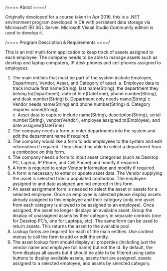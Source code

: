 /==== About ====/

Originally developed for a course taken in Apr 2016, this is a .NET environment program developed in C# with persistent data storage via Microssoft (R) SQL Server. Microsoft Visual Studio Community edition is used to develop it.

/==== Program Description & Requirements ====/

This is an mdi multi-form application to keep track of assets assigned to each employee.  The company needs to be able to manage assets such as desktop and laptop computers, IP desk phones and cell phones assigned to employees. 

1. The main entities that must be part of the system include Employee, Department, Vendor, Asset, and Category of asset. 
a. Employee data to track include first name(String), last name(String), the department they belong to(Department), date of hire(DateTime), phone number(String), and desk number(String)
b. Department only needs name(String)
c. Vendor needs name(String) and phone number(String)
d. Category requires name(String)  
e. Asset data to capture include name(String), description(String), serial number(String), vendor(Vendor), employee assigned to(Employee), and date assigned(DateTime)
2. The company needs a form to enter departments into the system and edit the department name if required.
3. The company would like a form to add employees to the system and edit information if required.  They should be able to select a department from a combobox on this form.
4. The company needs a form to input asset categories (such as Desktop PC, Laptop, IP Phone, and Cell Phone) and modify if required. 
5. A form is required to enter Vendor information and modify if required.
6. A form is necessary to enter or update asset data. The Vendor supplying the asset is selected from a populated combobox. The employee assigned to and date assigned are not entered in this form.
7. An asset assignment form is needed to select the asset or assets for a selected employee.  Once an employee is selected please display assets already assigned to this employee and their category (only one asset from each category is allowed to be assigned to an employee).  Once assigned, the asset no longer displays an available asset.  Group the display of unassigned assets by their category in separate controls (one for Desktop PC’s, one for Laptops, etc).  The same form can be used to return assets.  This returns the asset to the available pool.
8. Lookup forms are required for each of the main entities.  Use context menus to call the form to add or edit the entity.
9. The asset lookup form should display all properties (including just the vendor name and employee full name) but not the Id. By default, the form displays all assets but it should be able to be filtered using radio buttons to display available assets, assets that are assigned, assets assigned to a selected employee, and assets by selected category.
